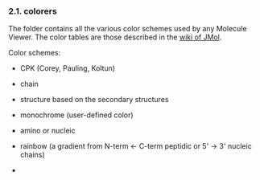 ### 2.1. colorers

The folder contains all the various color schemes used by any Molecule Viewer. The color tables are those described in the [wiki of JMol](http://jmol.sourceforge.net/jscolors/index.en.html).

Color schemes:
- CPK (Corey, Pauling, Koltun)
- chain
- structure based on the secondary structures
- monochrome (user-defined color)
- amino or nucleic
- rainbow (a gradient from N-term &larr; C-term peptidic or 5' &rarr; 3' nucleic chains)

-
